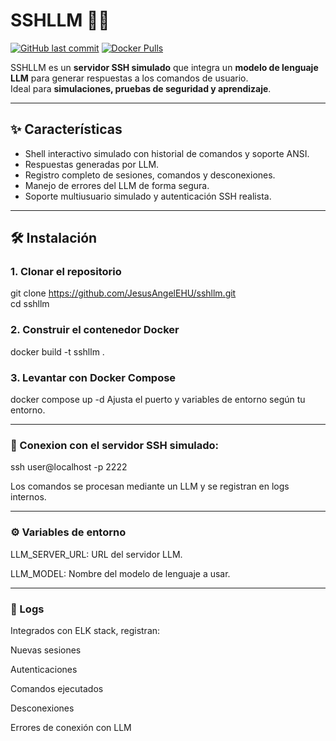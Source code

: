 # SSHLLM 🐚🤖

[![GitHub last commit](https://img.shields.io/github/last-commit/JesusAngelEHU/sshllm)](https://github.com/JesusAngelEHU/sshllm)
[![Docker Pulls](https://img.shields.io/docker/pulls/jesusangelgh/sshllm)](https://hub.docker.com/r/jesusangelgh/sshllm)

SSHLLM es un **servidor SSH simulado** que integra un **modelo de lenguaje LLM** para generar respuestas a los comandos de usuario.  
Ideal para **simulaciones, pruebas de seguridad y aprendizaje**.

---

## ✨ Características

- Shell interactivo simulado con historial de comandos y soporte ANSI.
- Respuestas generadas por LLM.
- Registro completo de sesiones, comandos y desconexiones.
- Manejo de errores del LLM de forma segura.
- Soporte multiusuario simulado y autenticación SSH realista.

---

## 🛠️ Instalación

### 1. Clonar el repositorio
git clone https://github.com/JesusAngelEHU/sshllm.git  
cd sshllm
### 2. Construir el contenedor Docker
docker build -t sshllm .
### 3. Levantar con Docker Compose
docker compose up -d
Ajusta el puerto y variables de entorno según tu entorno.

---

### 🚀 Conexion con el servidor SSH simulado:

ssh user@localhost -p 2222

Los comandos se procesan mediante un LLM y se registran en logs internos.

---

### ⚙️ Variables de entorno
LLM_SERVER_URL: URL del servidor LLM.

LLM_MODEL: Nombre del modelo de lenguaje a usar.

---

### 📄 Logs
Integrados con ELK stack, registran:

Nuevas sesiones

Autenticaciones

Comandos ejecutados

Desconexiones

Errores de conexión con LLM
